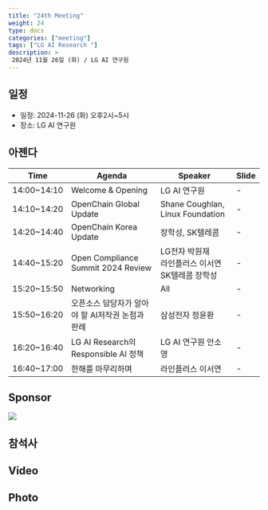 ```yaml
---
title: "24th Meeting"
weight: 24
type: docs
categories: ["meeting"]
tags: ["LG AI Research "]
description: >
 2024년 11월 26일 (화) / LG AI 연구원
---
```


## 일정

* 일정: 2024-11-26 (화) 오후2시~5시
* 장소: LG AI 연구원

## 아젠다

| Time | Agenda           | Speaker | Slide |
|----|-----------------|------|------|
| 14:00~14:10 | Welcome & Opening | LG AI 연구원 | - |
| 14:10~14:20 | OpenChain Global Update  | 	Shane Coughlan, Linux Foundation | - |
| 14:20~14:40 | OpenChain Korea Update | 장학성, SK텔레콤 | - |
| 14:40~15:20 | Open Compliance Summit 2024 Review | LG전자 박원재 <br> 라인플러스 이서연 <br> SK텔레콤 장학성 | - |
| 15:20~15:50 | Networking | All | - |
| 15:50~16:20 | 오픈소스 담당자가 알아야 할 AI저작권 논점과 판례 | 삼성전자 정윤환 | - |
| 16:20~16:40 | LG AI Research의 Responsible AI 정책 | LG AI 연구원 안소영 | - |
| 16:40~17:00 | 한해를 마무리하며| 라인플러스 이서연 | - |


## Sponsor

![](./lgresearch.jpg)


## 참석사 



## Video 


## Photo